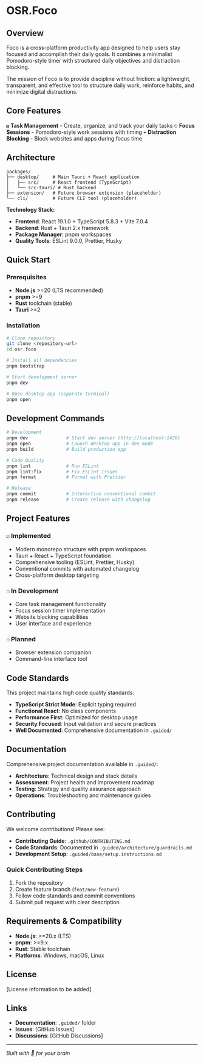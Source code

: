 # OSR.Foco

## Overview

Foco is a cross-platform productivity app designed to help users stay focused and accomplish their daily goals. It combines a minimalist Pomodoro-style timer with structured daily objectives and distraction blocking.

The mission of Foco is to provide discipline without friction: a lightweight, transparent, and effective tool to structure daily work, reinforce habits, and minimize digital distractions.

## Core Features

`▤` **Task Management** - Create, organize, and track your daily tasks
`⏱` **Focus Sessions** - Pomodoro-style work sessions with timing
`☂` **Distraction Blocking** - Block websites and apps during focus time

## Architecture

```
packages/
├── desktop/     # Main Tauri + React application
│   ├── src/     # React frontend (TypeScript)
│   └── src-tauri/ # Rust backend
├── extension/   # Future browser extension (placeholder)
└── cli/         # Future CLI tool (placeholder)
```

**Technology Stack:**

- **Frontend**: React 19.1.0 + TypeScript 5.8.3 + Vite 7.0.4
- **Backend**: Rust + Tauri 2.x framework
- **Package Manager**: pnpm workspaces
- **Quality Tools**: ESLint 9.0.0, Prettier, Husky

## Quick Start

### Prerequisites

- **Node.js** >=20 (LTS recommended)
- **pnpm** >=9
- **Rust** toolchain (stable)
- **Tauri** >=2

### Installation

```bash
# Clone repository
git clone <repository-url>
cd osr.foco

# Install all dependencies
pnpm bootstrap

# Start development server
pnpm dev

# Open desktop app (separate terminal)
pnpm open
```

## Development Commands

```bash
# Development
pnpm dev              # Start dev server (http://localhost:1420)
pnpm open             # Launch desktop app in dev mode
pnpm build            # Build production app

# Code Quality
pnpm lint             # Run ESLint
pnpm lint:fix         # Fix ESLint issues
pnpm format           # Format with Prettier

# Release
pnpm commit           # Interactive conventional commit
pnpm release          # Create release with changelog
```

## Project Features

### `☑` Implemented

- Modern monorepo structure with pnpm workspaces
- Tauri + React + TypeScript foundation
- Comprehensive tooling (ESLint, Prettier, Husky)
- Conventional commits with automated changelog
- Cross-platform desktop targeting

### `☐` In Development

- Core task management functionality
- Focus session timer implementation
- Website blocking capabilities
- User interface and experience

### `☐` Planned

- Browser extension companion
- Command-line interface tool

## Code Standards

This project maintains high code quality standards:

- **TypeScript Strict Mode**: Explicit typing required
- **Functional React**: No class components
- **Performance First**: Optimized for desktop usage
- **Security Focused**: Input validation and secure practices
- **Well Documented**: Comprehensive documentation in `.guided/`

## Documentation

Comprehensive project documentation available in `.guided/`:

- **Architecture**: Technical design and stack details
- **Assessment**: Project health and improvement roadmap
- **Testing**: Strategy and quality assurance approach
- **Operations**: Troubleshooting and maintenance guides

## Contributing

We welcome contributions! Please see:

- **Contributing Guide**: `.github/CONTRIBUTING.md`
- **Code Standards**: Documented in `.guided/architecture/guardrails.md`
- **Development Setup**: `.guided/base/setup.instructions.md`

### Quick Contributing Steps

1. Fork the repository
2. Create feature branch (`feat/new-feature`)
3. Follow code standards and commit conventions
4. Submit pull request with clear description

## Requirements & Compatibility

- **Node.js**: >=20.x (LTS)
- **pnpm**: >=9.x
- **Rust**: Stable toolchain
- **Platforms**: Windows, macOS, Linux

## License

[License information to be added]

## Links

- **Documentation**: `.guided/` folder
- **Issues**: [GitHub Issues]
- **Discussions**: [GitHub Discussions]

---

_Built with 💚 for your brain_
